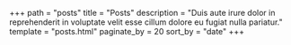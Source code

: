 +++
path = "posts"
title = "Posts"
description = "Duis aute irure dolor in reprehenderit in voluptate velit esse cillum dolore eu fugiat nulla pariatur."
template = "posts.html"
paginate_by = 20
sort_by = "date"
+++
